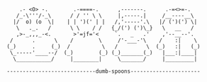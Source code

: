         .- <O> -.        .-====-.      ,-------.      .-=<>=-.
       /_-\'''/-_\      / / '' \ \     |,-----.|     /__----__\
      |/  o) (o  \|    | | ')(' | |   /,'-----'.\   |/ (')(') \|
       \   ._.   /      \ \    / /   {_/(') (')\_}   \   __   /
       ,>-_,,,_-<.       >'=jf='<     `.   _   .'    ,'--__--'.
     /      .      \    /        \     /'-___-'\    /    :|    \
    (_)     .     (_)  /          \   /         \  (_)   :|   (_)
     \_-----'____--/  (_)        (_) (_)_______(_)   |___:|____|
      \___________/     |________|     \_______/     |_________|

    ----------------------------dumb-spoons----------------------
